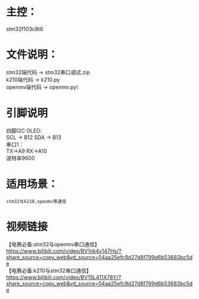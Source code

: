 # 主控：
  stm32f103c8t6
# 文件说明：
   stm32端代码 -> stm32串口调试.zip \
   k210端代码 -> k210.py \
   openmv端代码 -> openmv.py\

# 引脚说明
四脚I2C OLED:  \
  SCL -> B12	SDA -> B13 \
串口1： \
  TX->A9    RX->A10 \
  波特率9600 			 

# 适用场景：
    stm32与k210,openmv等通信

# 视频链接
【电赛必备:stm32与openmv串口通信】 https://www.bilibili.com/video/BV1nk4y147Hs/?share_source=copy_web&vd_source=04aa25efc9d27d8f799d6b53683bc5de \
【电赛必备:k210与stm32串口通信】 https://www.bilibili.com/video/BV15L411X78Y/?share_source=copy_web&vd_source=04aa25efc9d27d8f799d6b53683bc5de
